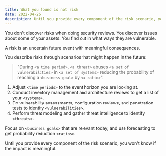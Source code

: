 ```yaml
---
title: What you found is not risk
date: 2022-04-26
description: Until you provide every component of the risk scenario, you won't know if the impact is meaningful.
---
```


You don't discover risks when doing security reviews. You discover issues about some of your assets. You find out in what ways they are vulnerable.

A risk is an uncertain future event with meaningful consequences. 

You describe risks through scenarios that might happen in the future: 

> "During `<a time period>`, `<a threat>` abuses `<a set of vulnerabilities>` in `<a set of systems>` reducing the probability of reaching a `<business goal>` by `<a ratio>`".

1. Adjust `<time periods>` to the event horizon you are looking at.
2. Conduct inventory management and architecture reviews to get a list of your `<systems>`.
3. Do vulnerability assessments, configuration reviews, and penetration tests to identify `<vulnerabilities>`.
4. Perform threat modeling and gather threat intelligence to identify `<threats>`.

Focus on `<business goals>` that are relevant today, and use forecasting to get probability reduction `<ratios>`.

Until you provide every component of the risk scenario, you won't know if the impact is meaningful.

<!-- Clients churning, spending money you didn't budget for, wasting the time of executives, paying hefty fines, or being forced to fire an otherwise productive engineer as a disciplinary action. -->
